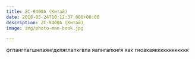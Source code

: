 ```yaml
---
title: ZC-9400A (Китай)
date: 2018-05-24T10:12:37.000+00:00
description: ZC-9400A (Китай)
image: img/photo-man-book.jpg

---
```

фгпангпагшнпаянгдкпяглапкгвпа яапнгапкнгя яак  гноакаякккккккккккк